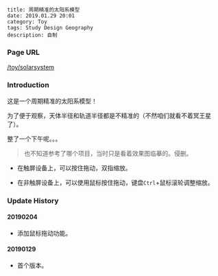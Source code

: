 ```
title: 周期精准的太阳系模型
date: 2019.01.29 20:01
category: Toy
tags: Study Design Geography
description: 自制
```

### Page URL

[/toy/solarsystem](/toy/solarsystem)

### Introduction

这是一个周期精准的太阳系模型！

为了便于观察，天体半径和轨道半径都是不精准的（不然咱们就看不着冥王星了）。

整了一个下午呢。。。

> 也不知道参考了哪个项目，当时只是看着效果图临摹的。侵删。

* 在触屏设备上，可以按住拖动，双指缩放。

* 在非触屏设备上，可以使用鼠标按住拖动，键盘`Ctrl`+鼠标滚轮调整缩放。

### Update History

#### 20190204

* 添加鼠标拖动功能。

#### 20190129

* 首个版本。
